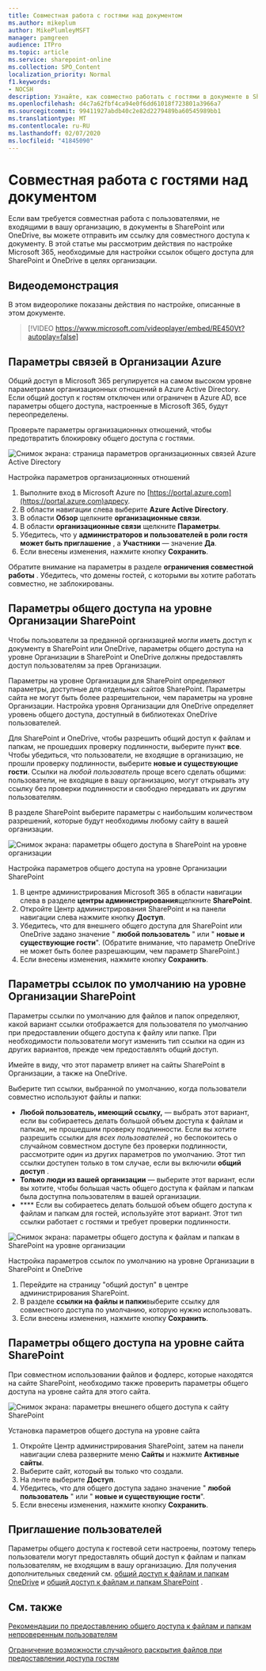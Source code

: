 ```yaml
---
title: Совместная работа с гостями над документом
ms.author: mikeplum
author: MikePlumleyMSFT
manager: pamgreen
audience: ITPro
ms.topic: article
ms.service: sharepoint-online
ms.collection: SPO_Content
localization_priority: Normal
f1.keywords:
- NOCSH
description: Узнайте, как совместно работать с гостями в документе в SharePoint и OneDrive.
ms.openlocfilehash: d4c7a62fbf4ca94e0f6dd61018f723801a3966a7
ms.sourcegitcommit: 99411927abdb40c2e82d2279489ba60545989bb1
ms.translationtype: MT
ms.contentlocale: ru-RU
ms.lasthandoff: 02/07/2020
ms.locfileid: "41845090"
---
```

# <a name="collaborate-with-guests-on-a-document"></a>Совместная работа с гостями над документом

Если вам требуется совместная работа с пользователями, не входящими в вашу организацию, в документы в SharePoint или OneDrive, вы можете отправить им ссылку для совместного доступа к документу. В этой статье мы рассмотрим действия по настройке Microsoft 365, необходимые для настройки ссылок общего доступа для SharePoint и OneDrive в целях организации.

## <a name="video-demonstration"></a>Видеодемонстрация

В этом видеоролике показаны действия по настройке, описанные в этом документе.</br>

> [!VIDEO https://www.microsoft.com/videoplayer/embed/RE450Vt?autoplay=false]

## <a name="azure-organizational-relationships-settings"></a>Параметры связей в Организации Azure

Общий доступ в Microsoft 365 регулируется на самом высоком уровне параметрами организационных отношений в Azure Active Directory. Если общий доступ к гостям отключен или ограничен в Azure AD, все параметры общего доступа, настроенные в Microsoft 365, будут переопределены.

Проверьте параметры организационных отношений, чтобы предотвратить блокировку общего доступа с гостями.

![Снимок экрана: страница параметров организационных связей Azure Active Directory](media/azure-ad-organizational-relationships-settings.png)

Настройка параметров организационных отношений

1. Выполните вход в Microsoft Azure по [https://portal.azure.com](https://portal.azure.com)адресу.
2. В области навигации слева выберите **Azure Active Directory**.
3. В области **Обзор** щелкните **организационные связи**.
4. В области **организационные связи** щелкните **Параметры**.
5. Убедитесь, что у **администраторов и пользователей в роли гостя может быть приглашение** , а **Участники** — значение **Да**.
6. Если внесены изменения, нажмите кнопку **Сохранить**.

Обратите внимание на параметры в разделе **ограничения совместной работы** . Убедитесь, что домены гостей, с которыми вы хотите работать совместно, не заблокированы.

## <a name="sharepoint-organization-level-sharing-settings"></a>Параметры общего доступа на уровне Организации SharePoint

Чтобы пользователи за преданной организацией могли иметь доступ к документу в SharePoint или OneDrive, параметры общего доступа на уровне Организации в SharePoint и OneDrive должны предоставлять доступ пользователям за прев Организации.

Параметры на уровне Организации для SharePoint определяют параметры, доступные для отдельных сайтов SharePoint. Параметры сайта не могут быть более разрешительнои, чем параметры на уровне Организации. Настройка уровня Организации для OneDrive определяет уровень общего доступа, доступный в библиотеках OneDrive пользователей.

Для SharePoint и OneDrive, чтобы разрешить общий доступ к файлам и папкам, не прошедших проверку подлинности, выберите пункт **все**. Чтобы убедиться, что пользователи, не входящие в организацию, не прошли проверку подлинности, выберите **новые и существующие гости**. Ссылки на *любой пользователь* проще всего сделать общими: пользователи, не входящие в вашу организацию, могут открывать эту ссылку без проверки подлинности и свободно передавать их другим пользователям.

В разделе SharePoint выберите параметры с наибольшим количеством разрешений, которые будут необходимы любому сайту в вашей организации.

![Снимок экрана: параметры общего доступа в SharePoint на уровне организации](media/sharepoint-organization-external-sharing-controls.png)


Настройка параметров общего доступа на уровне Организации SharePoint

1. В центре администрирования Microsoft 365 в области навигации слева в разделе **центры администрирования**щелкните **SharePoint**.
2. Откройте Центр администрирования SharePoint и на панели навигации слева нажмите кнопку **Доступ**.
3. Убедитесь, что для внешнего общего доступа для SharePoint или OneDrive задано значение " **любой пользователь** " или " **новые и существующие гости**". (Обратите внимание, что параметр OneDrive не может быть более разрешающим, чем параметр SharePoint.)
4. Если внесены изменения, нажмите кнопку **Сохранить**.

## <a name="sharepoint-organization-level-default-link-settings"></a>Параметры ссылок по умолчанию на уровне Организации SharePoint

Параметры ссылки по умолчанию для файлов и папок определяют, какой вариант ссылки отображается для пользователя по умолчанию при предоставлении общего доступа к файлу или папке. При необходимости пользователи могут изменить тип ссылки на один из других вариантов, прежде чем предоставлять общий доступ.

Имейте в виду, что этот параметр влияет на сайты SharePoint в Организации, а также на OneDrive.

Выберите тип ссылки, выбранной по умолчанию, когда пользователи совместно используют файлы и папки:

- **Любой пользователь, имеющий ссылку,** — выбрать этот вариант, если вы собираетесь делать большой объем доступа к файлам и папкам, не прошедшим проверку подлинности. Если вы хотите разрешить ссылки для *всех пользователей* , но беспокоитесь о случайном совместном доступе без проверки подлинности, рассмотрите один из других параметров по умолчанию. Этот тип ссылки доступен только в том случае, если вы включили **общий доступ** .
- **Только люди из вашей организации** — выберите этот вариант, если вы хотите, чтобы большая часть общего доступа к файлам и папкам была доступна пользователям в вашей организации.
- **** Если вы собираетесь делать большой объем общего доступа к файлам и папкам для гостей, используйте этот вариант. Этот тип ссылки работает с гостями и требует проверки подлинности.
 
![Снимок экрана: параметры общего доступа к файлам и папкам в SharePoint на уровне организации](media/sharepoint-organization-files-folders-sharing-settings.png)


Настройка параметров ссылок по умолчанию на уровне Организации в SharePoint и OneDrive

1. Перейдите на страницу "общий доступ" в центре администрирования SharePoint.
2. В разделе **ссылки на файлы и папки**выберите ссылку для совместного доступа по умолчанию, которую нужно использовать.
3. Если внесены изменения, нажмите кнопку **Сохранить**.

## <a name="sharepoint-site-level-sharing-settings"></a>Параметры общего доступа на уровне сайта SharePoint

При совместном использовании файлов и фодлерс, которые находятся на сайте SharePoint, необходимо также проверить параметры общего доступа на уровне сайта для этого сайта.

![Снимок экрана: параметры внешнего общего доступа к сайту SharePoint](media/sharepoint-site-external-sharing-settings.png)

Установка параметров общего доступа на уровне сайта
1. Откройте Центр администрирования SharePoint, затем на панели навигации слева разверните меню **Сайты** и нажмите **Активные сайты**.
2. Выберите сайт, который вы только что создали.
3. На ленте выберите **Доступ**.
4. Убедитесь, что для общего доступа задано значение " **любой пользователь** " или " **новые и существующие гости**".
5. Если внесены изменения, нажмите кнопку **Сохранить**.

## <a name="invite-users"></a>Приглашение пользователей

Параметры общего доступа к гостевой сети настроены, поэтому теперь пользователи могут предоставлять общий доступ к файлам и папкам пользователям, не входящим в вашу организацию. Для получения дополнительных сведений см. [общий доступ к файлам и папкам OneDrive](https://support.office.com/article/9fcc2f7d-de0c-4cec-93b0-a82024800c07) и [общий доступ к файлам и папкам SharePoint](https://support.office.com/article/1fe37332-0f9a-4719-970e-d2578da4941c) .

## <a name="see-also"></a>См. также

[Рекомендации по предоставлению общего доступа к файлам и папкам непроверенным пользователям](best-practices-anonymous-sharing.md)

[Ограничение возможности случайного раскрытия файлов при предоставлении доступа гостям](sharing-limit-accidental-exposure.md)